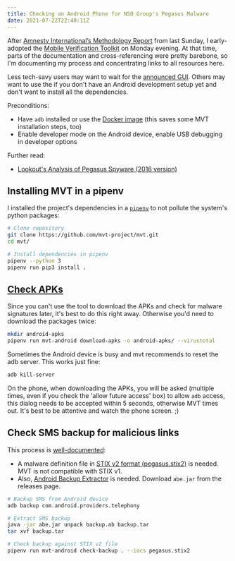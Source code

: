 ```yaml
---
title: Checking an Android Phone for NSO Group's Pegasus Malware
date: 2021-07-22T22:40:11Z
---
```


After [Amnesty International’s Methodology Report](https://www.amnesty.org/en/latest/research/2021/07/forensic-methodology-report-how-to-catch-nso-groups-pegasus/) from last Sunday, I early-adopted the [Mobile Verification Toolkit](https://github.com/mvt-project/mvt) on Monday evening.
At that time, parts of the documentation and cross-referencing were pretty barebone, so I'm documenting my process and concentrating links to all resources here.

Less tech-savy users may want to wait for the [announced GUI](https://github.com/mvt-project/mvt/issues/38).
Others may want to use the  if you don't have an Android development setup yet and don't want to install all the dependencies.

Preconditions:

* Have `adb` installed or use the [Docker image](https://github.com/mvt-project/mvt/pull/16) (this saves some MVT installation steps, too)
* Enable developer mode on the Android device, enable USB debugging in developer options

Further read:

* [Lookout's Analysis of Pegasus Spyware (2016 version)](https://info.lookout.com/rs/051-ESQ-475/images/lookout-pegasus-technical-analysis.pdf)

## Installing MVT in a pipenv

I installed the project's dependencies in a [`pipenv`](https://pipenv.pypa.io/en/latest/) to not pollute the system's python packages:

```bash
# Clone repository
git clone https://github.com/mvt-project/mvt.git
cd mvt/

# Install dependencies in pipenv
pipenv --python 3
pipenv run pip3 install .
```

## [Check APKs](https://mvt-docs.readthedocs.io/en/latest/android/download_apks.html)

Since you can't use the tool to download the APKs and check for malware signatures later,
it's best to do this right away.
Otherwise you'd need to download the packages twice:

```bash
mkdir android-apks
pipenv run mvt-android download-apks -o android-apks/ --virustotal
```

Sometimes the Android device is busy and mvt recommends to reset the adb server. This works just fine:

```bash
adb kill-server
```

On the phone, when downloading the APKs, you will be asked (multiple times, even if you check the 'allow future access' box) to allow `adb` access, this dialog needs to be accepted within 5 seconds, otherwise MVT times out. It's best to be attentive and watch the phone screen. ;)

## Check SMS backup for malicious links

This process is [well-documented](https://mvt-docs.readthedocs.io/en/latest/android/backup.html):

* A malware definition file in [STIX v2 format (pegasus.stix2)](https://github.com/AmnestyTech/investigations/tree/master/2021-07-18_nso) is needed. MVT is not compatible with STIX v1.
* Also, [Android Backup Extractor](https://github.com/nelenkov/android-backup-extractor/releases) is needed. Download `abe.jar` from the releases page.

```bash
# Backup SMS from Android device
adb backup com.android.providers.telephony

# Extract SMS backup
java -jar abe.jar unpack backup.ab backup.tar
tar xvf backup.tar

# Check backup against STIX v2 file
pipenv run mvt-android check-backup . --iocs pegasus.stix2
```